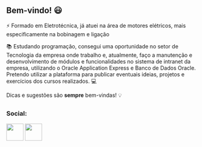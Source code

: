 ## Bem-vindo! 😃



⚡ Formado em Eletrotécnica, já atuei na área de motores elétricos, mais especificamente na bobinagem e ligação

📚 Estudando programação, consegui uma oportunidade no setor de Tecnologia da empresa onde trabalho e, atualmente, faço a manutenção e desenvolvimento de módulos e funcionalidades no sistema de intranet da empresa, utilizando o Oracle Application Express e Banco de Dados Oracle. 
Pretendo utilizar a plataforma para publicar eventuais ideias, projetos e exercícios dos cursos realizados. 💻 

Dicas e sugestões são **sempre** bem-vindas! 💡


##

### **Social:**

 <a href="https://www.linkedin.com/in/isa%C3%ADas-santos-0073a8239/" target="_blank"><img height="45" src="https://cdn-icons-png.flaticon.com/512/174/174857.png" target="_blank"></a>    <a href="https://www.instagram.com/_isaiasrsantos/" target="_blank"><img height="45" src="https://upload.wikimedia.org/wikipedia/commons/thumb/a/a5/Instagram_icon.png/2048px-Instagram_icon.png" target="_blank"></a>
